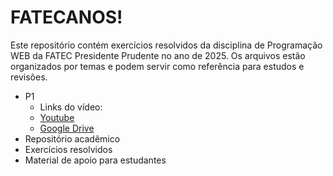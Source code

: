 # FATECANOS!

Este repositório contém exercícios resolvidos da disciplina de Programação WEB da FATEC Presidente Prudente no ano de 2025. Os arquivos estão organizados por temas e podem servir como referência para estudos e revisões.

- P1
    - Links do vídeo: 
    - [Youtube](https://youtu.be/Q4yZFVpAYSE)
    - [Google Drive](https://drive.google.com/file/d/1sLSA8W1o7OqqBoW7LWpaDvTrKzXz_GQs/view?usp=drive_link)
- Repositório acadêmico
- Exercícios resolvidos
- Material de apoio para estudantes
